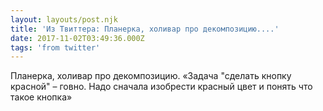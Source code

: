 ```yaml
---
layout: layouts/post.njk
title: 'Из Твиттера: Планерка, холивар про декомпозицию....'
date: 2017-11-02T03:49:36.000Z
tags: 'from twitter'
---
```



Планерка, холивар про декомпозицию. «Задача "сделать кнопку красной" – говно. Надо сначала изобрести красный цвет и понять что такое кнопка»
